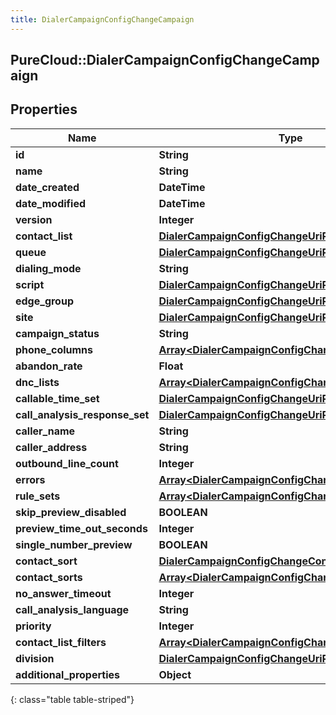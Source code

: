 ```yaml
---
title: DialerCampaignConfigChangeCampaign
---
```

## PureCloud::DialerCampaignConfigChangeCampaign

## Properties

|Name | Type | Description | Notes|
|------------ | ------------- | ------------- | -------------|
| **id** | **String** |  | [optional] |
| **name** | **String** |  | [optional] |
| **date_created** | **DateTime** |  | [optional] |
| **date_modified** | **DateTime** |  | [optional] |
| **version** | **Integer** |  | [optional] |
| **contact_list** | [**DialerCampaignConfigChangeUriReference**](DialerCampaignConfigChangeUriReference.html) |  | [optional] |
| **queue** | [**DialerCampaignConfigChangeUriReference**](DialerCampaignConfigChangeUriReference.html) |  | [optional] |
| **dialing_mode** | **String** |  | [optional] |
| **script** | [**DialerCampaignConfigChangeUriReference**](DialerCampaignConfigChangeUriReference.html) |  | [optional] |
| **edge_group** | [**DialerCampaignConfigChangeUriReference**](DialerCampaignConfigChangeUriReference.html) |  | [optional] |
| **site** | [**DialerCampaignConfigChangeUriReference**](DialerCampaignConfigChangeUriReference.html) |  | [optional] |
| **campaign_status** | **String** |  | [optional] |
| **phone_columns** | [**Array&lt;DialerCampaignConfigChangePhoneColumn&gt;**](DialerCampaignConfigChangePhoneColumn.html) |  | [optional] |
| **abandon_rate** | **Float** |  | [optional] |
| **dnc_lists** | [**Array&lt;DialerCampaignConfigChangeUriReference&gt;**](DialerCampaignConfigChangeUriReference.html) |  | [optional] |
| **callable_time_set** | [**DialerCampaignConfigChangeUriReference**](DialerCampaignConfigChangeUriReference.html) |  | [optional] |
| **call_analysis_response_set** | [**DialerCampaignConfigChangeUriReference**](DialerCampaignConfigChangeUriReference.html) |  | [optional] |
| **caller_name** | **String** |  | [optional] |
| **caller_address** | **String** |  | [optional] |
| **outbound_line_count** | **Integer** |  | [optional] |
| **errors** | [**Array&lt;DialerCampaignConfigChangeRestErrorDetail&gt;**](DialerCampaignConfigChangeRestErrorDetail.html) |  | [optional] |
| **rule_sets** | [**Array&lt;DialerCampaignConfigChangeUriReference&gt;**](DialerCampaignConfigChangeUriReference.html) |  | [optional] |
| **skip_preview_disabled** | **BOOLEAN** |  | [optional] |
| **preview_time_out_seconds** | **Integer** |  | [optional] |
| **single_number_preview** | **BOOLEAN** |  | [optional] |
| **contact_sort** | [**DialerCampaignConfigChangeContactSort**](DialerCampaignConfigChangeContactSort.html) |  | [optional] |
| **contact_sorts** | [**Array&lt;DialerCampaignConfigChangeContactSort&gt;**](DialerCampaignConfigChangeContactSort.html) |  | [optional] |
| **no_answer_timeout** | **Integer** |  | [optional] |
| **call_analysis_language** | **String** |  | [optional] |
| **priority** | **Integer** |  | [optional] |
| **contact_list_filters** | [**Array&lt;DialerCampaignConfigChangeUriReference&gt;**](DialerCampaignConfigChangeUriReference.html) |  | [optional] |
| **division** | [**DialerCampaignConfigChangeUriReference**](DialerCampaignConfigChangeUriReference.html) |  | [optional] |
| **additional_properties** | **Object** |  | [optional] |
{: class="table table-striped"}


